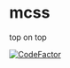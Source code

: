 # mcss

top on top

[![CodeFactor](https://www.codefactor.io/repository/github/dladeira/mcss/badge?s=0925575657d9648699a7704dfc17aa2f7ee4795a)](https://www.codefactor.io/repository/github/dladeira/mcss)
